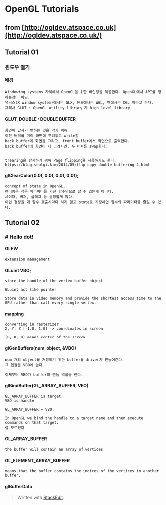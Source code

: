 # OpenGL Tutorials

## from  [http://ogldev.atspace.co.uk](http://ogldev.atspace.co.uk/)

## Tutorial 01

### 윈도우 열기

#### 배경
```
Windowing systems 자체에서 OpenGL을 위한 바인딩을 제공한다. OpenGL에서 API를 정하는것이 아님.
유닉스(X window system)에서는 GLX, 윈도에서는 WGL, 멕에서는 CGL 이라고 한다.
그래서 GLUT : OpenGL utility library 가 high level library 
```

#### GLUT_DOUBLE : DOUBLE BUFFER

```
화면이 갑자기 변하는 것을 막기 위해
이전 버퍼를 미리 화면에 뿌려놓고 write함
back buffer에 화면을 그리고, front buffer에서 화면으로 출력한다.
back buffer에 화면이 다 그려지면, 두 버퍼를 swap한다.


trearing을 방지하기 위해 Page flipping을 사용하기도 한다.
https://blog.seulgi.kim/2014/05/flip-copy-double-buffering-2.html
```

#### glClearColor(0.0f, 0.0f, 0.0f, 0.0f);

```
concept of state in OpenGL.
렌더링은 적은 파라미터를 가진 함수만으로 할 수 있는게 아니다.
세이더, 버퍼, 플레그 등 결정할게 많다. 
이런 결정을 매 함수 호출시마다 하지 않고 state로 지정하면 함수의 파라미터를 줄일 수 있다.
```
## Tutorial 02
### # Hello dot!

#### GLEW
```
extension management
```

#### GLuint VBO;
```
store the handle of the vertex buffer object

GLuint act like pointer

Store data in video memory and provide the shortest access time to the GPU rather than call every single vertex.
```

#### mapping
```
converting in rasterizer
X, Y, Z [-1.0, 1.0] -> coordinates in screen

(0, 0, 0) means center of the screen
```

#### glGenBuffers(num_object, &VBO)
```
num 개의 object를 저장히기 위한 buffer를 driver가 만들어준다.
그 헨들을 VBO에 쓴다.

이제부터 VBO가 buffer의 헨들 역활을 한다.
```
#### glBindBuffer(GL_ARRAY_BUFFER, VBO)
```
GL_ARRAY_BUFFER is target
VBO is handle

GL_ARRAY_BUFFER = VBO;

In OpenGL we bind the handle to a target name and then execute commands on that target.
잘 모르겠다
```

#### GL_ARRAY_BUFFER
```
the buffer will contain an array of vertices
```

#### GL_ELEMENT_ARRAY_BUFFER 
```
means that the buffer contains the indices of the vertices in another buffer.
```
#### glBufferData


> Written with [StackEdit](https://stackedit.io/).
<!--stackedit_data:
eyJoaXN0b3J5IjpbLTgwMTc1NDczMyw4MjExOTE3NTcsNjE0Mj
M4NDIsMTUxODQ1MTMwOCwxOTEwNDI2NzUyLC03MzYwODM0NDgs
LTEyNTkxOTIyOTQsODU0MjA2MzEyLDE1NzkzNTAxMzgsOTc4OD
gyNjg4LC0xNzMwMzc0NjY0LC04NTg5MTQ2LDIxMTc5ODEyNTEs
LTIwNTc1MzA4NzEsLTY3NTY5OTEsMjY3ODI4NjddfQ==
-->
